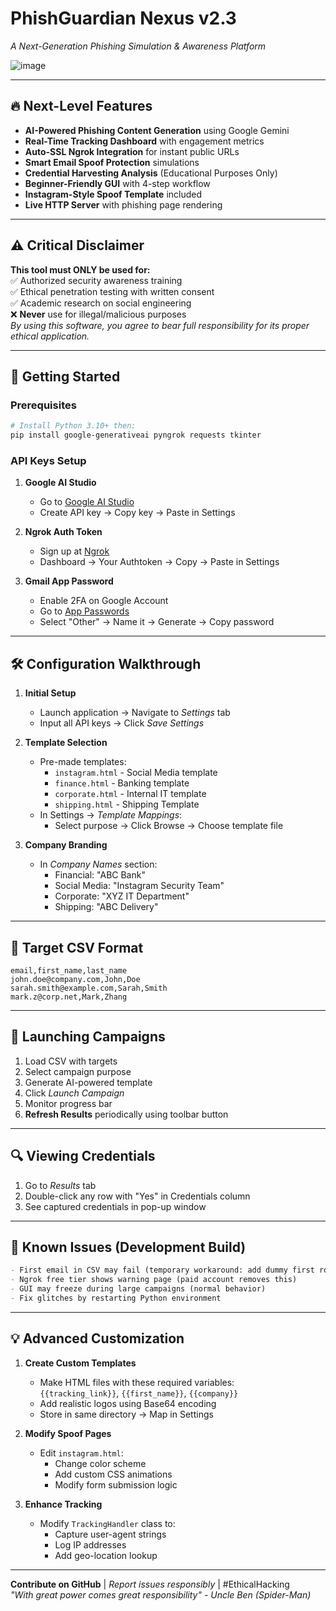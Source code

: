 # PhishGuardian Nexus v2.3  

*A Next-Generation Phishing Simulation & Awareness Platform*  

![image](https://github.com/user-attachments/assets/a8144ce3-67db-4127-9abc-e60e15f919cc)

---

## 🔥 Next-Level Features
- **AI-Powered Phishing Content Generation** using Google Gemini
- **Real-Time Tracking Dashboard** with engagement metrics
- **Auto-SSL Ngrok Integration** for instant public URLs
- **Smart Email Spoof Protection** simulations
- **Credential Harvesting Analysis** (Educational Purposes Only)
- **Beginner-Friendly GUI** with 4-step workflow
- **Instagram-Style Spoof Template** included
- **Live HTTP Server** with phishing page rendering

---

## ⚠️ Critical Disclaimer  
**This tool must ONLY be used for:**  
✅ Authorized security awareness training  
✅ Ethical penetration testing with written consent  
✅ Academic research on social engineering  
❌ **Never** use for illegal/malicious purposes  
*By using this software, you agree to bear full responsibility for its proper ethical application.*

---

## 🚀 Getting Started

### **Prerequisites**
```bash
# Install Python 3.10+ then:
pip install google-generativeai pyngrok requests tkinter
```

### **API Keys Setup**
1. **Google AI Studio**  
   - Go to [Google AI Studio](https://aistudio.google.com/)
   - Create API key → Copy key → Paste in Settings

2. **Ngrok Auth Token**  
   - Sign up at [Ngrok](https://ngrok.com/)
   - Dashboard → Your Authtoken → Copy → Paste in Settings

3. **Gmail App Password**  
   - Enable 2FA on Google Account
   - Go to [App Passwords](https://myaccount.google.com/apppasswords)
   - Select "Other" → Name it → Generate → Copy password

---

## 🛠️ Configuration Walkthrough

1. **Initial Setup**  
   - Launch application → Navigate to *Settings* tab  
   - Input all API keys → Click *Save Settings*

2. **Template Selection**  
   - Pre-made templates:
     - `instagram.html` - Social Media template
     - `finance.html` - Banking template
     - `corporate.html` - Internal IT template
     - `shipping.html` - Shipping Template
   - In Settings → *Template Mappings*:  
     - Select purpose → Click Browse → Choose template file

3. **Company Branding**  
   - In *Company Names* section:  
     - Financial: "ABC Bank"  
     - Social Media: "Instagram Security Team"  
     - Corporate: "XYZ IT Department"
     - Shipping: "ABC Delivery"
    
---

## 📁 Target CSV Format
```csv
email,first_name,last_name
john.doe@company.com,John,Doe
sarah.smith@example.com,Sarah,Smith 
mark.z@corp.net,Mark,Zhang
```

---

## 🎯 Launching Campaigns
1. Load CSV with targets
2. Select campaign purpose
3. Generate AI-powered template
4. Click *Launch Campaign*
5. Monitor progress bar
6. **Refresh Results** periodically using toolbar button

---

## 🔍 Viewing Credentials
1. Go to *Results* tab  
2. Double-click any row with "Yes" in Credentials column  
3. See captured credentials in pop-up window  

---

## 🐛 Known Issues (Development Build)
```markdown
- First email in CSV may fail (temporary workaround: add dummy first row)
- Ngrok free tier shows warning page (paid account removes this)
- GUI may freeze during large campaigns (normal behavior)
- Fix glitches by restarting Python environment
```

---

## 💡 Advanced Customization
1. **Create Custom Templates**  
   - Make HTML files with these required variables:  
     `{{tracking_link}}`, `{{first_name}}`, `{{company}}`  
   - Add realistic logos using Base64 encoding  
   - Store in same directory → Map in Settings

2. **Modify Spoof Pages**  
   - Edit `instagram.html`:  
     - Change color scheme  
     - Add custom CSS animations  
     - Modify form submission logic

3. **Enhance Tracking**  
   - Modify `TrackingHandler` class to:  
     - Capture user-agent strings  
     - Log IP addresses  
     - Add geo-location lookup


---

**Contribute on GitHub** | *Report issues responsibly* | #EthicalHacking  
*"With great power comes great responsibility" - Uncle Ben (Spider-Man)*
